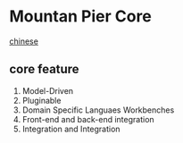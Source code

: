 # Mountan Pier Core

  [chinese](https://github.com/mountain-pier/mountan-pier-core/blob/master/README.ch.md)

## core feature

1. Model-Driven 
2. Pluginable
3. Domain Specific Languaes Workbenches
4. Front-end and back-end integration
5. Integration and Integration

